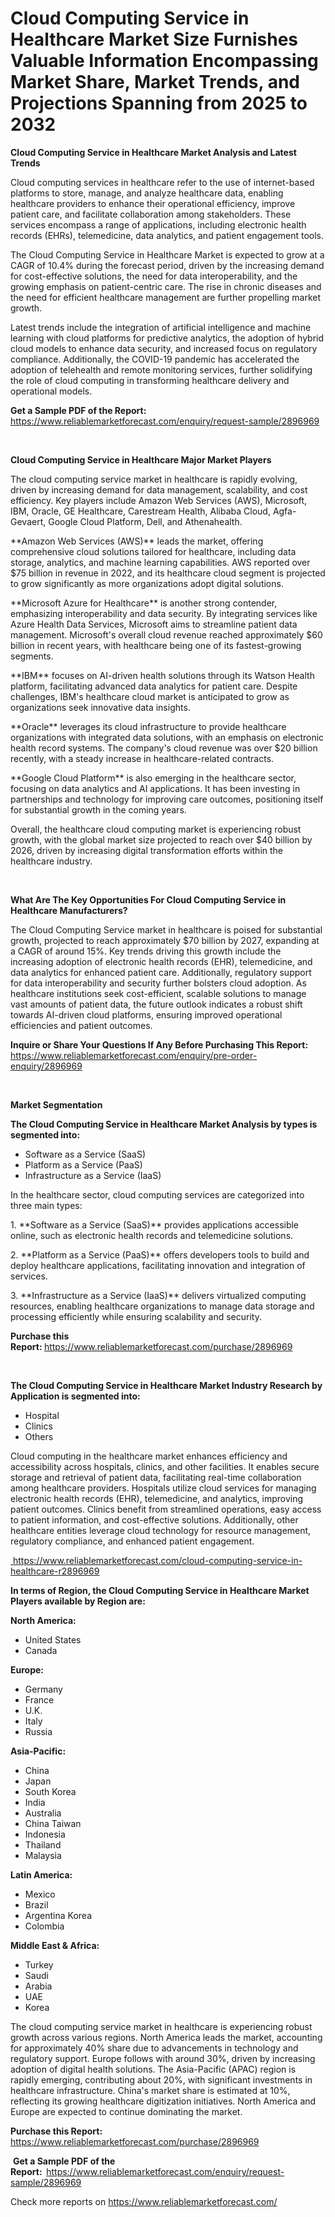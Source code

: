 <p><h1>Cloud Computing Service in Healthcare Market Size Furnishes Valuable Information Encompassing Market Share, Market Trends, and Projections Spanning from 2025 to 2032</h1></p><p><strong>Cloud Computing Service in Healthcare Market Analysis and Latest Trends</strong></p>
<p><p>Cloud computing services in healthcare refer to the use of internet-based platforms to store, manage, and analyze healthcare data, enabling healthcare providers to enhance their operational efficiency, improve patient care, and facilitate collaboration among stakeholders. These services encompass a range of applications, including electronic health records (EHRs), telemedicine, data analytics, and patient engagement tools.</p><p>The Cloud Computing Service in Healthcare Market is expected to grow at a CAGR of 10.4% during the forecast period, driven by the increasing demand for cost-effective solutions, the need for data interoperability, and the growing emphasis on patient-centric care. The rise in chronic diseases and the need for efficient healthcare management are further propelling market growth. </p><p>Latest trends include the integration of artificial intelligence and machine learning with cloud platforms for predictive analytics, the adoption of hybrid cloud models to enhance data security, and increased focus on regulatory compliance. Additionally, the COVID-19 pandemic has accelerated the adoption of telehealth and remote monitoring services, further solidifying the role of cloud computing in transforming healthcare delivery and operational models.</p></p>
<p><strong>Get a Sample PDF of the Report:&nbsp;</strong> <a href="https://www.reliablemarketforecast.com/enquiry/request-sample/2896969?utm_campaign=2315&utm_medium=2&utm_source=Github&utm_content=ia&utm_term=15032025&utm_id=cloud-computing-service-in-healthcare">https://www.reliablemarketforecast.com/enquiry/request-sample/2896969</a></p>
<p>&nbsp;</p>
<p><strong>Cloud Computing Service in Healthcare Major Market Players</strong></p>
<p><p>The cloud computing service market in healthcare is rapidly evolving, driven by increasing demand for data management, scalability, and cost efficiency. Key players include Amazon Web Services (AWS), Microsoft, IBM, Oracle, GE Healthcare, Carestream Health, Alibaba Cloud, Agfa-Gevaert, Google Cloud Platform, Dell, and Athenahealth.</p><p>**Amazon Web Services (AWS)** leads the market, offering comprehensive cloud solutions tailored for healthcare, including data storage, analytics, and machine learning capabilities. AWS reported over $75 billion in revenue in 2022, and its healthcare cloud segment is projected to grow significantly as more organizations adopt digital solutions.</p><p>**Microsoft Azure for Healthcare** is another strong contender, emphasizing interoperability and data security. By integrating services like Azure Health Data Services, Microsoft aims to streamline patient data management. Microsoft's overall cloud revenue reached approximately $60 billion in recent years, with healthcare being one of its fastest-growing segments.</p><p>**IBM** focuses on AI-driven health solutions through its Watson Health platform, facilitating advanced data analytics for patient care. Despite challenges, IBM's healthcare cloud market is anticipated to grow as organizations seek innovative data insights.</p><p>**Oracle** leverages its cloud infrastructure to provide healthcare organizations with integrated data solutions, with an emphasis on electronic health record systems. The company's cloud revenue was over $20 billion recently, with a steady increase in healthcare-related contracts.</p><p>**Google Cloud Platform** is also emerging in the healthcare sector, focusing on data analytics and AI applications. It has been investing in partnerships and technology for improving care outcomes, positioning itself for substantial growth in the coming years.</p><p>Overall, the healthcare cloud computing market is experiencing robust growth, with the global market size projected to reach over $40 billion by 2026, driven by increasing digital transformation efforts within the healthcare industry.</p></p>
<p>&nbsp;</p>
<p><strong>What Are The Key Opportunities For Cloud Computing Service in Healthcare Manufacturers?</strong></p>
<p><p>The Cloud Computing Service market in healthcare is poised for substantial growth, projected to reach approximately $70 billion by 2027, expanding at a CAGR of around 15%. Key trends driving this growth include the increasing adoption of electronic health records (EHR), telemedicine, and data analytics for enhanced patient care. Additionally, regulatory support for data interoperability and security further bolsters cloud adoption. As healthcare institutions seek cost-efficient, scalable solutions to manage vast amounts of patient data, the future outlook indicates a robust shift towards AI-driven cloud platforms, ensuring improved operational efficiencies and patient outcomes.</p></p>
<p><strong>Inquire or Share Your Questions If Any Before Purchasing This Report:</strong> <a href="https://www.reliablemarketforecast.com/enquiry/pre-order-enquiry/2896969?utm_campaign=2315&utm_medium=2&utm_source=Github&utm_content=ia&utm_term=15032025&utm_id=cloud-computing-service-in-healthcare">https://www.reliablemarketforecast.com/enquiry/pre-order-enquiry/2896969</a></p>
<p>&nbsp;</p>
<p><strong>Market Segmentation</strong></p>
<p><strong>The Cloud Computing Service in Healthcare Market Analysis by types is segmented into:</strong></p>
<p><ul><li> Software as a Service (SaaS)</li><li>Platform as a Service (PaaS)</li><li>Infrastructure as a Service (IaaS) </li></ul></p>
<p><p>In the healthcare sector, cloud computing services are categorized into three main types: </p><p>1. **Software as a Service (SaaS)** provides applications accessible online, such as electronic health records and telemedicine solutions.</p><p>   </p><p>2. **Platform as a Service (PaaS)** offers developers tools to build and deploy healthcare applications, facilitating innovation and integration of services. </p><p>3. **Infrastructure as a Service (IaaS)** delivers virtualized computing resources, enabling healthcare organizations to manage data storage and processing efficiently while ensuring scalability and security.</p></p>
<p><strong>Purchase this Report:&nbsp;</strong><a href="https://www.reliablemarketforecast.com/purchase/2896969?utm_campaign=2315&utm_medium=2&utm_source=Github&utm_content=ia&utm_term=15032025&utm_id=cloud-computing-service-in-healthcare">https://www.reliablemarketforecast.com/purchase/2896969</a></p>
<p>&nbsp;</p>
<p><strong>The Cloud Computing Service in Healthcare Market Industry Research by Application is segmented into:</strong></p>
<p><ul><li> Hospital</li><li>Clinics</li><li>Others </li></ul></p>
<p><p>Cloud computing in the healthcare market enhances efficiency and accessibility across hospitals, clinics, and other facilities. It enables secure storage and retrieval of patient data, facilitating real-time collaboration among healthcare providers. Hospitals utilize cloud services for managing electronic health records (EHR), telemedicine, and analytics, improving patient outcomes. Clinics benefit from streamlined operations, easy access to patient information, and cost-effective solutions. Additionally, other healthcare entities leverage cloud technology for resource management, regulatory compliance, and enhanced patient engagement.</p></p>
<p><a href="https://www.reliablemarketforecast.com/cloud-computing-service-in-healthcare-r2896969?utm_campaign=2315&utm_medium=2&utm_source=Github&utm_content=ia&utm_term=15032025&utm_id=cloud-computing-service-in-healthcare">&nbsp;https://www.reliablemarketforecast.com/cloud-computing-service-in-healthcare-r2896969</a></p>
<p><strong>In terms of Region, the Cloud Computing Service in Healthcare Market Players available by Region are:</strong></p>
<p>
    <p> <strong> North America: </strong>
        <ul>
            <li>United States</li>
            <li>Canada</li>
        </ul>
        </p> 
    <p> <strong> Europe: </strong>
        <ul>
            <li>Germany</li>
            <li>France</li>
            <li>U.K.</li>
            <li>Italy</li>
            <li>Russia</li>
        </ul>
        </p> 
    <p> <strong> Asia-Pacific: </strong>
        <ul>
            <li>China</li>
            <li>Japan</li>
            <li>South Korea</li>
            <li>India</li>
            <li>Australia</li>
            <li>China Taiwan</li>
            <li>Indonesia</li>
            <li>Thailand</li>
            <li>Malaysia</li>
        </ul>
        </p> 
    <p> <strong> Latin America: </strong>
        <ul>
            <li>Mexico</li>
            <li>Brazil</li>
            <li>Argentina Korea</li>
            <li>Colombia</li>
        </ul>
        </p> 
    <p> <strong> Middle East & Africa: </strong>
        <ul>
            <li>Turkey</li>
            <li>Saudi</li>
            <li>Arabia</li>
            <li>UAE</li>
            <li>Korea</li>
        </ul>
    </p>
    </p>
<p><p>The cloud computing service market in healthcare is experiencing robust growth across various regions. North America leads the market, accounting for approximately 40% share due to advancements in technology and regulatory support. Europe follows with around 30%, driven by increasing adoption of digital health solutions. The Asia-Pacific (APAC) region is rapidly emerging, contributing about 20%, with significant investments in healthcare infrastructure. China's market share is estimated at 10%, reflecting its growing healthcare digitization initiatives. North America and Europe are expected to continue dominating the market.</p></p>
<p><strong>Purchase this Report: </strong><a href="https://www.reliablemarketforecast.com/purchase/2896969?utm_campaign=2315&utm_medium=2&utm_source=Github&utm_content=ia&utm_term=15032025&utm_id=cloud-computing-service-in-healthcare">https://www.reliablemarketforecast.com/purchase/2896969</a></p>
<p>&nbsp;<strong>Get a Sample PDF of the Report:&nbsp;&nbsp;</strong><a href="https://www.reliablemarketforecast.com/enquiry/request-sample/2896969?utm_campaign=2315&utm_medium=2&utm_source=Github&utm_content=ia&utm_term=15032025&utm_id=cloud-computing-service-in-healthcare">https://www.reliablemarketforecast.com/enquiry/request-sample/2896969</a></p>
<p><strong></strong></p>
<p>Check more reports on <a href="https://www.reliablemarketforecast.com/?utm_campaign=2315&utm_medium=2&utm_source=Github&utm_content=ia&utm_term=15032025&utm_id=cloud-computing-service-in-healthcare">https://www.reliablemarketforecast.com/</a></p>
